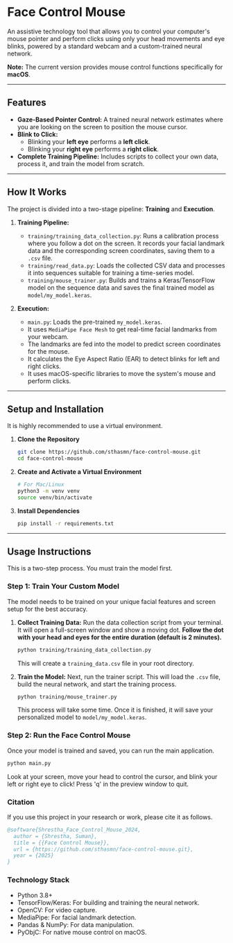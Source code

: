 # Face Control Mouse

An assistive technology tool that allows you to control your computer's mouse pointer and perform clicks using only your head movements and eye blinks, powered by a standard webcam and a custom-trained neural network.

**Note:** The current version provides mouse control functions specifically for **macOS**.

---

## Features

-   **Gaze-Based Pointer Control:** A trained neural network estimates where you are looking on the screen to position the mouse cursor.
-   **Blink to Click:**
    -   Blinking your **left eye** performs a **left click**.
    -   Blinking your **right eye** performs a **right click**.
-   **Complete Training Pipeline:** Includes scripts to collect your own data, process it, and train the model from scratch.

---

## How It Works

The project is divided into a two-stage pipeline: **Training** and **Execution**.

1.  **Training Pipeline:**
    -   `training/training_data_collection.py`: Runs a calibration process where you follow a dot on the screen. It records your facial landmark data and the corresponding screen coordinates, saving them to a `.csv` file.
    -   `training/read_data.py`: Loads the collected CSV data and processes it into sequences suitable for training a time-series model.
    -   `training/mouse_trainer.py`: Builds and trains a Keras/TensorFlow model on the sequence data and saves the final trained model as `model/my_model.keras`.

2.  **Execution:**
    -   `main.py`: Loads the pre-trained `my_model.keras`.
    -   It uses `MediaPipe Face Mesh` to get real-time facial landmarks from your webcam.
    -   The landmarks are fed into the model to predict screen coordinates for the mouse.
    -   It calculates the Eye Aspect Ratio (EAR) to detect blinks for left and right clicks.
    -   It uses macOS-specific libraries to move the system's mouse and perform clicks.

---

## Setup and Installation

It is highly recommended to use a virtual environment.

1.  **Clone the Repository**
    ```bash
    git clone https://github.com/sthasmn/face-control-mouse.git
    cd face-control-mouse
    ```

2.  **Create and Activate a Virtual Environment**
    ```bash
    # For Mac/Linux
    python3 -m venv venv
    source venv/bin/activate
    ```

3.  **Install Dependencies**
    ```bash
    pip install -r requirements.txt
    ```

---

## Usage Instructions

This is a two-step process. You must train the model first.

### Step 1: Train Your Custom Model

The model needs to be trained on your unique facial features and screen setup for the best accuracy.

1.  **Collect Training Data:**
    Run the data collection script from your terminal. It will open a full-screen window and show a moving dot. **Follow the dot with your head and eyes for the entire duration (default is 2 minutes).**
    ```bash
    python training/training_data_collection.py
    ```
    This will create a `training_data.csv` file in your root directory.

2.  **Train the Model:**
    Next, run the trainer script. This will load the `.csv` file, build the neural network, and start the training process.
    ```bash
    python training/mouse_trainer.py
    ```
    This process will take some time. Once it is finished, it will save your personalized model to `model/my_model.keras`.

### Step 2: Run the Face Control Mouse

Once your model is trained and saved, you can run the main application.

```bash
python main.py
```
Look at your screen, move your head to control the cursor, and blink your left or right eye to click! Press 'q' in the preview window to quit.

### Citation
If you use this project in your research or work, please cite it as follows.
```BibTex
@software{Shrestha_Face_Control_Mouse_2024,
  author = {Shrestha, Suman},
  title = {{Face Control Mouse}},
  url = {https://github.com/sthasmn/face-control-mouse.git},
  year = {2025}
}
```

### Technology Stack
- Python 3.8+
- TensorFlow/Keras: For building and training the neural network.
- OpenCV: For video capture.
- MediaPipe: For facial landmark detection.
- Pandas & NumPy: For data manipulation.
- PyObjC: For native mouse control on macOS.


